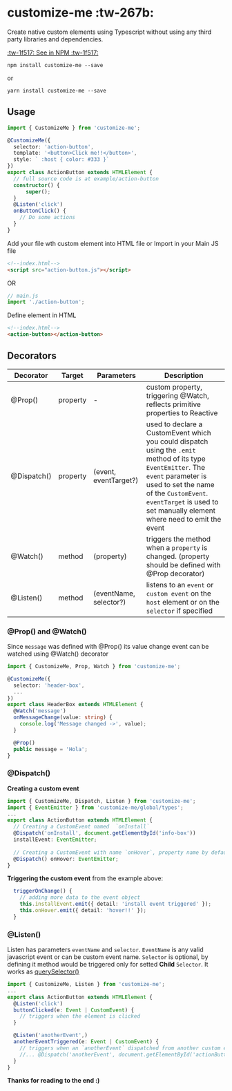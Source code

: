 # customize-me :tw-267b:

Create native custom elements using Typescript without using any third party libraries and dependencies.

[:tw-1f517: See in NPM :tw-1f517:](https://www.npmjs.com/package/customize-me "Package")

```
npm install customize-me --save
```
or
```
yarn install customize-me --save
```

## Usage

```ts
import { CustomizeMe } from 'customize-me';

@CustomizeMe({
  selector: 'action-button',
  template: '<button>Click me!!</button>',
  style: ` :host { color: #333 }`
})
export class ActionButton extends HTMLElement {
  // full source code is at example/action-button
  constructor() {
      super();
  }  
  @Listen('click')
  onButtonClick() {
    // Do some actions
  }
}
```
Add your file wth custom element into HTML file or Import in your Main JS file
```html
<!--index.html-->
<script src="action-button.js"></script>
```
OR
```javascript
// main.js
import './action-button';
```
Define element in HTML
```html
<!--index.html-->
<action-button></action-button>
```

## Decorators

| Decorator   | Target   | Parameters         | Description                                                                                                                                                                       |
|-------------|----------|--------------------|-----------------------------------------------------------------------------------------------------------------------------------------------------------------------------------|
| @Prop()     | property | -                  | custom property, triggering @Watch, reflects primitive properties to Reactive                                                                                                          |
| @Dispatch() | property | (event, eventTarget?)           | used to declare a CustomEvent which you could dispatch using the `.emit` method of its type `EventEmitter`. The `event` parameter is used to set the name of the `CustomEvent`. `eventTarget` is used to set manually element where need to emit the event |
| @Watch()    | method   | (property)         | triggers the method when a `property` is changed. (property should be defined with @Prop decorator)                                                                                                                                  |
| @Listen()   | method   | (eventName, selector?) | listens to an `event` or `custom event` on the `host` element or on the `selector` if specified                                                                                                     |

### @Prop() and @Watch()
Since `message` was defined with @Prop() its value change event can be watched using @Watch() decorator
```ts
import { CustomizeMe, Prop, Watch } from 'customize-me';

@CustomizeMe({
  selector: 'header-box',
  ...
})
export class HeaderBox extends HTMLElement {
  @Watch('message')
  onMessageChange(value: string) {
    console.log('Message changed ->', value);
  }

  @Prop()
  public message = 'Hola';
}
```

### @Dispatch()

**Creating a custom event**

```ts
import { CustomizeMe, Dispatch, Listen } from 'customize-me';
import { EventEmitter } from 'customize-me/global/types';
...
export class ActionButton extends HTMLElement {
  // Creating a CustomEvent named  `onInstall`
  @Dispatch('onInstall', document.getElementById('info-box'))
  installEvent: EventEmitter;
  
  // Creating a CustomEvent with name `onHover`, property name by default 
  @Dispatch() onHover: EventEmitter;
}
```
**Triggering the custom event** from the example above:

```ts
  triggerOnChange() {
    // adding more data to the event object
    this.installEvent.emit({ detail: 'install event triggered' });
    this.onHover.emit({ detail: 'hover!!' });
  }
```
### @Listen()

Listen has parameters `eventName` and `selector`. `EventName` is any valid javascript event or can be custom event name. `Selector` is optional, by defining it method would be triggered only for setted **Child** `Selector`. It works as [querySelector()](https://developer.mozilla.org/en-US/docs/Web/API/Document/querySelector)

```ts
import { CustomizeMe, Listen } from 'customize-me';
...
export class ActionButton extends HTMLElement {
  @Listen('click')
  buttonClicked(e: Event | CustomEvent) {
    // triggers when the element is clicked
  }

  @Listen('anotherEvent',)
  anotherEventTriggered(e: Event | CustomEvent) {
    // triggers when an `anotherEvent` dispatched from another custom element like
	//... @Dispatch('anotherEvent', document.getElementById('actionButton'))
  }
}
```

**Thanks for reading to the end :)**
